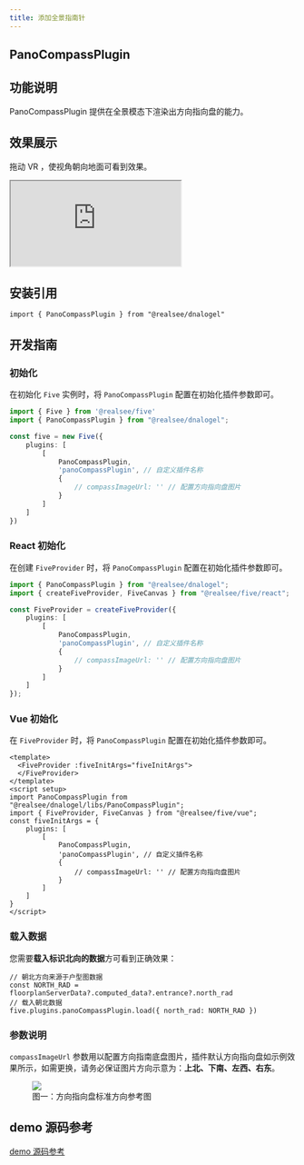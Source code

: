 ```yaml
---
title: 添加全景指南针
---
```


## **PanoCompassPlugin**

## 功能说明

PanoCompassPlugin 提供在全景模态下渲染出方向指向盘的能力。

## 效果展示

拖动 VR ，使视角朝向地面可看到效果。

<div className="docs-vr-normal">
  <iframe className="docs-vr-iframe" src="https://realsee.js.org/dnalogel/src/PanoCompassPlugin/index.html"></iframe>
</div>

## 安装引用

```tsx
import { PanoCompassPlugin } from "@realsee/dnalogel"
```

## 开发指南

### 初始化

在初始化 `Five` 实例时，将 `PanoCompassPlugin` 配置在初始化插件参数即可。

```ts
import { Five } from '@realsee/five'
import { PanoCompassPlugin } from "@realsee/dnalogel";

const five = new Five({
    plugins: [
        [
            PanoCompassPlugin,
            'panoCompassPlugin', // 自定义插件名称
            { 
                // compassImageUrl: '' // 配置方向指向盘图片
            }
        ]
    ]
})
```

### React 初始化

在创建 `FiveProvider` 时，将 `PanoCompassPlugin` 配置在初始化插件参数即可。

```ts
import { PanoCompassPlugin } from "@realsee/dnalogel";
import { createFiveProvider, FiveCanvas } from "@realsee/five/react";

const FiveProvider = createFiveProvider({
    plugins: [
        [
            PanoCompassPlugin,
            'panoCompassPlugin', // 自定义插件名称
            { 
                // compassImageUrl: '' // 配置方向指向盘图片
            }
        ]
    ]
});
```

### Vue 初始化

在 `FiveProvider` 时，将 `PanoCompassPlugin` 配置在初始化插件参数即可。

```vue
<template>
  <FiveProvider :fiveInitArgs="fiveInitArgs">
  </FiveProvider>
</template>
<script setup>
import PanoCompassPlugin from "@realsee/dnalogel/libs/PanoCompassPlugin";
import { FiveProvider, FiveCanvas } from "@realsee/five/vue";
const fiveInitArgs = {
    plugins: [
        [
            PanoCompassPlugin,
            'panoCompassPlugin', // 自定义插件名称
            {
                // compassImageUrl: '' // 配置方向指向盘图片
            }
        ]
    ]
}
</script>
```

### 载入数据

您需要**载入标识北向的数据**方可看到正确效果：

```tsx
// 朝北方向来源于户型图数据
const NORTH_RAD = floorplanServerData?.computed_data?.entrance?.north_rad
// 载入朝北数据
five.plugins.panoCompassPlugin.load({ north_rad: NORTH_RAD })
```

### 参数说明

`compassImageUrl` 参数用以配置方向指南底盘图片，插件默认方向指向盘如示例效果所示，如需更换，请务必保证图片方向示意为：**上北、下南、左西、右东**。

<figure>
  <div style={{display: 'flex',     background: 'white',
    justifyContent: 'center',
    alignItems: 'center',}}>
    <div style={{flex:1}}><img style={{width:'100%'}} src="//vrlab-public.ljcdn.com/common/file/web/9a1efcbb-0fe1-4cbe-904c-f3be5eefdd4a.jpg
" /></div>
  </div>
  <figcaption>图一：方向指向盘标准方向参考图</figcaption>
</figure>

## demo 源码参考

[demo 源码参考](https://github.com/realsee-developer/dnalogel/tree/main/examples/src)
